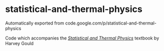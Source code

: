 # statistical-and-thermal-physics
Automatically exported from code.google.com/p/statistical-and-thermal-physics

Code which accompanies the _[Statistical and Thermal Physics](http://www.compadre.org/stp/)_ textbook by Harvey Gould
